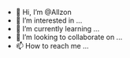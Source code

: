 - 👋 Hi, I’m @Allzon
- 👀 I’m interested in ...
- 🌱 I’m currently learning ...
- 💞️ I’m looking to collaborate on ...
- 📫 How to reach me ...

<!---
Allzon/Allzon is a ✨ special ✨ repository because its `README.md` (this file) appears on your GitHub profile.
You can click the Preview link to take a look at your changes.
--->
